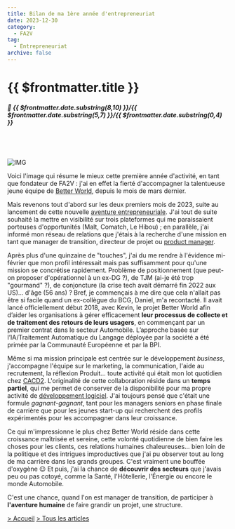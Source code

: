 ```yaml
---
title: Bilan de ma 1ère année d'entrepreneuriat
date: 2023-12-30
category:
  - FA2V
tag:
  - Entrepreneuriat
archive: false
---
```

# {{ $frontmatter.title }}
##### :calendar: {{ $frontmatter.date.substring(8,10) }}/{{ $frontmatter.date.substring(5,7) }}/{{ $frontmatter.date.substring(0,4) }}<br><br>
<br><br>
![IMG](/assets/img/Team_BetterWorld_Novembre2023.webp "Team Better World")
<br>

Voici l'image qui résume le mieux cette première année d'activité, en tant que fondateur de FA2V : j'ai en effet la fierté d'accompagner la talentueuse jeune équipe de [Better World], depuis le mois de mars dernier.

Mais revenons tout d'abord sur les deux premiers mois de 2023, suite au lancement de cette nouvelle [aventure entrepreneuriale]. J'ai tout de suite souhaité la mettre en visibilité sur trois plateformes qui me paraissaient porteuses d'opportunités (Malt, Comatch, Le Hibou) ; en parallèle, j'ai informé mon réseau de relations que j'étais à la recherche d'une mission en tant que manager de transition, directeur de projet ou [product manager].

Après plus d'une quinzaine de "touches", j'ai du me rendre à l'évidence mi-février que mon profil intéressait mais pas suffisamment pour qu'une mission se concrétise rapidement. Problème de positionnement (que peut-on proposer d'opérationnel à un ex-DG ?), de TJM (ai-je été trop "gourmand" ?), de conjoncture (la crise tech avait démarré fin 2022 aux US)... d'âge (56 ans) ? Bref, je commençais à me dire que cela n'allait pas être si facile quand un ex-collègue du BCG, Daniel, m'a recontacté. Il avait lancé officiellement début 2018, avec Kevin, le projet Better World afin d’aider les organisations à gérer efficacement **leur processus de collecte et de traitement des retours de leurs usagers**, en commençant par un premier contrat dans le secteur Automobile. L’approche basée sur l’IA/Traitement Automatique du Langage déployée par la société a été primée par la Communauté Européenne et par la BPI.

Même si ma mission principale est centrée sur le développement *business*, j'accompagne l'équipe sur le marketing, la communication, l'aide au recrutement, la réflexion Produit... toute activité qui était mon lot quotidien chez [CACD2]. L'originalité de cette collaboration réside dans un **temps partiel**, qui me permet de conserver de la disponibilité pour ma propre activité de [développement logiciel]. J'ai toujours pensé que c'était une formule *gagnant-gagnant*, tant pour les managers seniors en phase finale de carrière que pour les jeunes start-up qui recherchent des profils expérimentés pour les accompagner dans leur croissance.

Ce qui m'impressionne le plus chez Better World réside dans cette croissance maîtrisée et sereine, cette volonté quotidienne de bien faire les choses pour les clients, ces relations humaines chaleureuses... bien loin de la politique et des intrigues improductives que j'ai pu observer tout au long de ma carrière dans les grands groupes. C'est vraiment une bouffée d'oxygène :wink: Et puis, j'ai la chance de **découvrir des secteurs** que j'avais peu ou pas cotoyé, comme la Santé, l'Hôtellerie, l'Énergie ou encore le monde Automobile.

C'est une chance, quand l'on est manager de transition, de participer à **l'aventure humaine** de faire grandir un projet, une structure.

[> Accueil](/) [> Tous les articles](/articles)

[Better World]: https://www.better-world.io
[aventure entrepreneuriale]:/posts/Pourquoi_fa2v.md
[CACD2]: https://www.andretonic.fr/posts/cacd2.html
[développement logiciel]: https://www.andretonic.fr/projets.html
[product manager]: /posts/Bilan_formation_PM_Maestro.md


